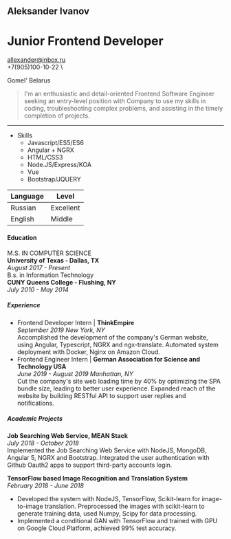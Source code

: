 ## Aleksander Ivanov
# Junior Frontend Developer

allexander@inbox.ru \
+7(905)100-10-22 \

Gomel' Belarus

> I'm an enthusiastic and detail-oriented Frontend Software Engineer seeking an entry-level position with Company to use my skills in coding, troubleshooting complex problems, and assisting in the timely completion of projects.
- - - - - - - - - - 

* Skills 
  * Javascript/ES5/ES6
  * Angular + NGRX
  * HTML/CSS3
  * Node.JS/Express/KOA
  * Vue
  * Bootstrap/JQUERY


|  Language   |   Level     |
|-------------|-------------|
|Russian      |Excellent     |
|English      |Middle        |

#### Education ####
M.S. IN COMPUTER SCIENCE \
**University of Texas - Dallas, TX** \
*August 2017 - Present* \
B.s. in Information Technology \
**CUNY Queens College - Flushing, NY** \
*July 2010 - May 2014*

##### Experience #####
* Frontend Developer Intern | **ThinkEmpire** \
*September 2019 New York, NY* \
Accomplished the development of the company's German website, using Angular, Typescript, NGRX and ngx-translate.
Automated system deployment with Docker, Nginx on Amazon Cloud.
* Frontend Engineer Intern | **German Association for Science and Technology USA** \
*June 2019 - August 2019 Manhattan, NY* \
Cut the company's site web loading time by 40% by optimizing the SPA bundle size, leading to better user experience.
Expanded reach of the website by building RESTful API to support user replies and notifications.

##### Academic Projects #####
**Job Searching Web Service, MEAN Stack** \
*July 2018 - October 2018* \
Implemented the Job Searching Web Service with NodeJS, MongoDB, Angular 5, NGRX and Bootstrap. Integrated the user authentication with Github Oauth2 apps to support third-party accounts login.

**TensorFlow based Image Recognition and Translation System** \
*February 2018 - June 2018*
* Developed the system with NodeJS, TensorFlow, Scikit-learn for image-to-image translation. Preprocessed the images with scikit-learn to generate training data, used Numpy, Scipy for data processing.
* Implemented a conditional GAN with TensorFlow and trained with GPU on Google Cloud Platform, achieved 99% test accuracy.
